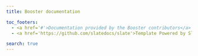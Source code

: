 ```yaml
---
title: Booster documentation

toc_footers:
  - <a href='#'>Documentation provided by the Booster contributors</a>
  - <a href='https://github.com/slatedocs/slate'>Template Powered by Slate</a>

search: true
---
```


<!-- This file is required for the docs generation to work. Don't remove it -->